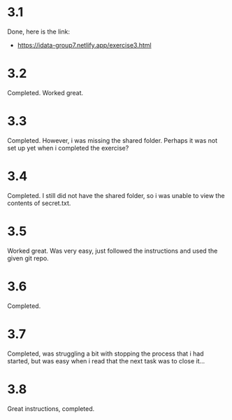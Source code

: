 # 3.1

Done, here is the link:
- https://idata-group7.netlify.app/exercise3.html

# 3.2

Completed. Worked great.

# 3.3

Completed. However, i was missing the shared folder. Perhaps it was not set up yet when i completed the exercise?

# 3.4

Completed. I still did not have the shared folder, so i was unable to view the contents of secret.txt.

# 3.5

Worked great. Was very easy, just followed the instructions and used the given git repo.

# 3.6

Completed.

# 3.7

Completed, was struggling a bit with stopping the process that i had started, but was easy when i read that the next task was to close it...

# 3.8

Great instructions, completed.
